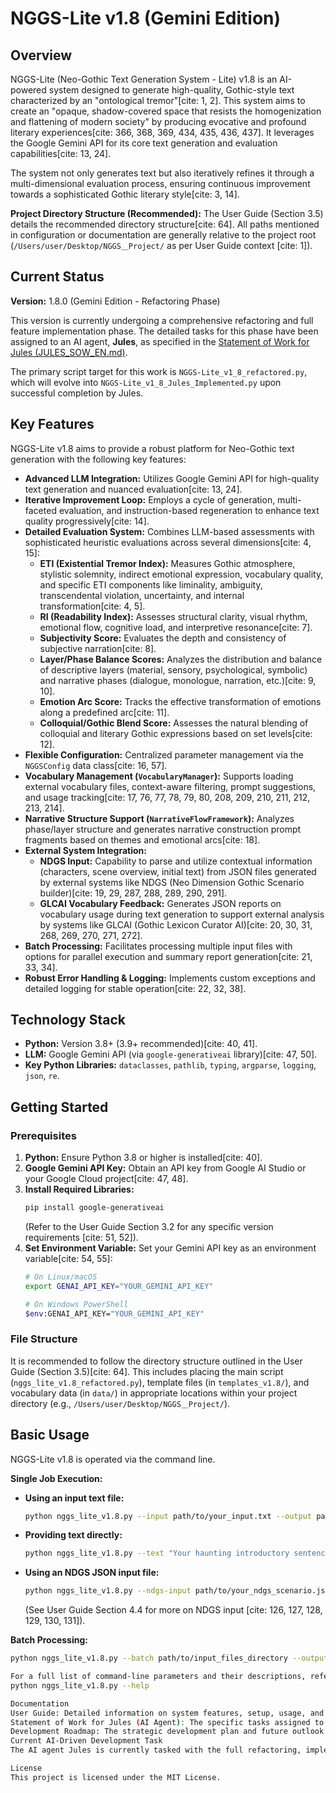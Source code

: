 # NGGS-Lite v1.8 (Gemini Edition)

## Overview

NGGS-Lite (Neo-Gothic Text Generation System - Lite) v1.8 is an AI-powered system designed to generate high-quality, Gothic-style text characterized by an "ontological tremor"[cite: 1, 2]. This system aims to create an "opaque, shadow-covered space that resists the homogenization and flattening of modern society" by producing evocative and profound literary experiences[cite: 366, 368, 369, 434, 435, 436, 437]. It leverages the Google Gemini API for its core text generation and evaluation capabilities[cite: 13, 24].

The system not only generates text but also iteratively refines it through a multi-dimensional evaluation process, ensuring continuous improvement towards a sophisticated Gothic literary style[cite: 3, 14].

**Project Directory Structure (Recommended):**
The User Guide (Section 3.5) details the recommended directory structure[cite: 64]. All paths mentioned in configuration or documentation are generally relative to the project root (`/Users/user/Desktop/NGGS＿Project/` as per User Guide context [cite: 1]).

## Current Status

**Version:** 1.8.0 (Gemini Edition - Refactoring Phase)

This version is currently undergoing a comprehensive refactoring and full feature implementation phase. The detailed tasks for this phase have been assigned to an AI agent, **Jules**, as specified in the [Statement of Work for Jules (JULES_SOW_EN.md)](JULES_SOW_EN.md).

The primary script target for this work is `NGGS-Lite_v1_8_refactored.py`, which will evolve into `NGGS-Lite_v1_8_Jules_Implemented.py` upon successful completion by Jules.

## Key Features

NGGS-Lite v1.8 aims to provide a robust platform for Neo-Gothic text generation with the following key features:

* **Advanced LLM Integration:** Utilizes Google Gemini API for high-quality text generation and nuanced evaluation[cite: 13, 24].
* **Iterative Improvement Loop:** Employs a cycle of generation, multi-faceted evaluation, and instruction-based regeneration to enhance text quality progressively[cite: 14].
* **Detailed Evaluation System:** Combines LLM-based assessments with sophisticated heuristic evaluations across several dimensions[cite: 4, 15]:
    * **ETI (Existential Tremor Index):** Measures Gothic atmosphere, stylistic solemnity, indirect emotional expression, vocabulary quality, and specific ETI components like liminality, ambiguity, transcendental violation, uncertainty, and internal transformation[cite: 4, 5].
    * **RI (Readability Index):** Assesses structural clarity, visual rhythm, emotional flow, cognitive load, and interpretive resonance[cite: 7].
    * **Subjectivity Score:** Evaluates the depth and consistency of subjective narration[cite: 8].
    * **Layer/Phase Balance Scores:** Analyzes the distribution and balance of descriptive layers (material, sensory, psychological, symbolic) and narrative phases (dialogue, monologue, narration, etc.)[cite: 9, 10].
    * **Emotion Arc Score:** Tracks the effective transformation of emotions along a predefined arc[cite: 11].
    * **Colloquial/Gothic Blend Score:** Assesses the natural blending of colloquial and literary Gothic expressions based on set levels[cite: 12].
* **Flexible Configuration:** Centralized parameter management via the `NGGSConfig` data class[cite: 16, 57].
* **Vocabulary Management (`VocabularyManager`):** Supports loading external vocabulary files, context-aware filtering, prompt suggestions, and usage tracking[cite: 17, 76, 77, 78, 79, 80, 208, 209, 210, 211, 212, 213, 214].
* **Narrative Structure Support (`NarrativeFlowFramework`):** Analyzes phase/layer structure and generates narrative construction prompt fragments based on themes and emotional arcs[cite: 18].
* **External System Integration:**
    * **NDGS Input:** Capability to parse and utilize contextual information (characters, scene overview, initial text) from JSON files generated by external systems like NDGS (Neo Dimension Gothic Scenario builder)[cite: 19, 29, 287, 288, 289, 290, 291].
    * **GLCAI Vocabulary Feedback:** Generates JSON reports on vocabulary usage during text generation to support external analysis by systems like GLCAI (Gothic Lexicon Curator AI)[cite: 20, 30, 31, 268, 269, 270, 271, 272].
* **Batch Processing:** Facilitates processing multiple input files with options for parallel execution and summary report generation[cite: 21, 33, 34].
* **Robust Error Handling & Logging:** Implements custom exceptions and detailed logging for stable operation[cite: 22, 32, 38].

## Technology Stack

* **Python:** Version 3.8+ (3.9+ recommended)[cite: 40, 41].
* **LLM:** Google Gemini API (via `google-generativeai` library)[cite: 47, 50].
* **Key Python Libraries:** `dataclasses`, `pathlib`, `typing`, `argparse`, `logging`, `json`, `re`.

## Getting Started

### Prerequisites
1.  **Python:** Ensure Python 3.8 or higher is installed[cite: 40].
2.  **Google Gemini API Key:** Obtain an API key from Google AI Studio or your Google Cloud project[cite: 47, 48].
3.  **Install Required Libraries:**
    ```bash
    pip install google-generativeai
    ```
    (Refer to the User Guide Section 3.2 for any specific version requirements [cite: 51, 52]).
4.  **Set Environment Variable:** Set your Gemini API key as an environment variable[cite: 54, 55]:
    ```bash
    # On Linux/macOS
    export GENAI_API_KEY="YOUR_GEMINI_API_KEY"

    # On Windows PowerShell
    $env:GENAI_API_KEY="YOUR_GEMINI_API_KEY"
    ```

### File Structure
It is recommended to follow the directory structure outlined in the User Guide (Section 3.5)[cite: 64]. This includes placing the main script (`nggs_lite_v1.8_refactored.py`), template files (in `templates_v1.8/`), and vocabulary data (in `data/`) in appropriate locations within your project directory (e.g., `/Users/user/Desktop/NGGS＿Project/`).

## Basic Usage

NGGS-Lite v1.8 is operated via the command line.

**Single Job Execution:**

* **Using an input text file:**
    ```bash
    python nggs_lite_v1.8.py --input path/to/your_input.txt --output path/to/your_output_directory
    ```
* **Providing text directly:**
    ```bash
    python nggs_lite_v1.8.py --text "Your haunting introductory sentence..." --output path/to/your_output_directory
    ```
* **Using an NDGS JSON input file:**
    ```bash
    python nggs_lite_v1.8.py --ndgs-input path/to/your_ndgs_scenario.json --output path/to/your_output_directory
    ```
    (See User Guide Section 4.4 for more on NDGS input [cite: 126, 127, 128, 129, 130, 131]).

**Batch Processing:**

```bash
python nggs_lite_v1.8.py --batch path/to/input_files_directory --output path/to/batch_output_directory --max-workers 2

For a full list of command-line parameters and their descriptions, refer to the User Guide (Section 4.3)  or use:
python nggs_lite_v1.8.py --help

Documentation
User Guide: Detailed information on system features, setup, usage, and parameters.
Statement of Work for Jules (AI Agent): The specific tasks assigned to the AI agent Jules for refactoring and completing v1.8.
Development Roadmap: The strategic development plan and future outlook for the NGGS project family.
Current AI-Driven Development Task
The AI agent Jules is currently tasked with the full refactoring, implementation of missing features, and optimization of the NGGS-Lite_v1_8_refactored.py script. All detailed instructions, objectives, and constraints for this task are documented in the Statement of Work for Jules (JULES_SOW_EN.md). The progress and contributions from Jules will be managed through GitHub Issues and Pull Requests in this repository.

License
This project is licensed under the MIT License.


